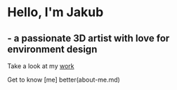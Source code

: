 # Hello, I'm Jakub
## - a passionate 3D artist with love for environment design

Take a look at my [work](portfolio.md)

Get to know [me] better(about-me.md)

